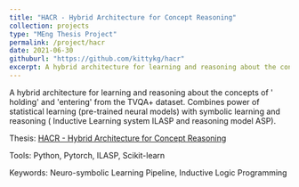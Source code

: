 ```yaml
---
title: "HACR - Hybrid Architecture for Concept Reasoning"
collection: projects
type: "MEng Thesis Project"
permalink: /project/hacr
date: 2021-06-30
githuburl: "https://github.com/kittykg/hacr"
excerpt: A hybrid architecture for learning and reasoning about the concepts.
---
```


A hybrid architecture for learning and reasoning about the concepts of '
holding' and 'entering' from the TVQA+ dataset. Combines power of statistical
learning (pre-trained neural models) with symbolic learning and reasoning (
Inductive Learning system ILASP and reasoning model ASP).

Thesis: [HACR - Hybrid Architecture for Concept
Reasoning](https://www.doc.ic.ac.uk/~kg3217/meng_final_report.pdf)

Tools: Python, Pytorch, ILASP, Scikit-learn

Keywords: Neuro-symbolic Learning Pipeline, Inductive Logic Programming
